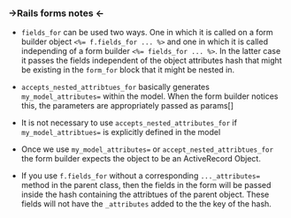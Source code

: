 ### ->Rails forms notes <-

- `fields_for` can be used two ways. One in which it is called on a form builder object `<%= f.fields_for ... %>` and one in which it is called independing of a form builder `<%= fields_for ... %>`. In the latter case it passes the fields independent of the object attributes hash that might be existing in the `form_for` block that it might be nested in. 

- `accepts_nested_attribtues_for` basically generates `my_model_attributes=` within the model. When the form builder notices this, the parameters are appropriately passed as params[]

- It is not necessary to use `accepts_nested_attributes_for` if `my_model_attribtues=` is explicitly defined in the model

- Once we use `my_model_attributes=` or `accept_nested_attribtues_for` the form builder expects the object to be an ActiveRecord Object. 

- If you use `f.fields_for` without a corresponding `..._attributes=` method in the parent class, then the fields in the form will be passed inside the hash containing the attribtues of the parent object. These fields will not have the `_attributes` added to the the key of the hash. 


